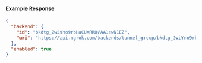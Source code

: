 <!-- Code generated for API Clients. DO NOT EDIT. -->

#### Example Response

```json
{
  "backend": {
    "id": "bkdtg_2wiYno9rbHaCUXRRQVAA1swN1EZ",
    "uri": "https://api.ngrok.com/backends/tunnel_group/bkdtg_2wiYno9rbHaCUXRRQVAA1swN1EZ"
  },
  "enabled": true
}
```
